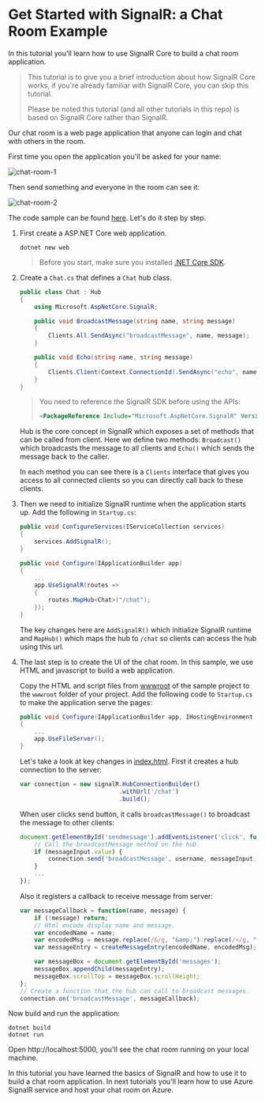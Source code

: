 # Get Started with SignalR: a Chat Room Example

In this tutorial you'll learn how to use SignalR Core to build a chat room application.

> This tutorial is to give you a brief introduction about how SignalR Core works, if you're already familiar with SignalR Core, you can skip this tutorial.
>
> Please be noted this tutorial (and all other tutorials in this repo) is based on SignalR Core rather than SignalR.

Our chat room is a web page application that anyone can login and chat with others in the room.

First time you open the application you'll be asked for your name:

![chat-room-1](images/chat-room-1.png)

Then send something and everyone in the room can see it:

![chat-room-2](images/chat-room-2.png)

The code sample can be found [here](../samples/ChatRoomLocal/). Let's do it step by step.

1.  First create a ASP.NET Core web application.

    ```
    dotnet new web
    ```

    > Before you start, make sure you installed [.NET Core SDK](https://www.microsoft.com/net/learn/get-started).

2.  Create a `Chat.cs` that defines a `Chat` hub class.

    ```cs
    public class Chat : Hub
    {
        using Microsoft.AspNetCore.SignalR;

        public void BroadcastMessage(string name, string message)
        {
            Clients.All.SendAsync("broadcastMessage", name, message);
        }

        public void Echo(string name, string message)
        {
            Clients.Client(Context.ConnectionId).SendAsync("echo", name, message + " (echo from server)");
        }
    }
    ```

    > You need to reference the SignalR SDK before using the APIs:
    >
    > ```xml
    > <PackageReference Include="Microsoft.AspNetCore.SignalR" Version="1.0.0-rc1-30656" />
    > ```

    Hub is the core concept in SignalR which exposes a set of methods that can be called from client. Here we define two methods: `Broadcast()` which broadcasts the message to all clients and `Echo()` which sends the message back to the caller.

    In each method you can see there is a `Clients` interface that gives you access to all connected clients so you can directly call back to these clients.

3.  Then we need to initialize SignalR runtime when the application starts up. Add the following in `Startup.cs`:

    ```cs
    public void ConfigureServices(IServiceCollection services)
    {
        services.AddSignalR();
    }

    public void Configure(IApplicationBuilder app)
    {
        ...
        app.UseSignalR(routes =>
        {
            routes.MapHub<Chat>("/chat");
        });
    }
    ```

    The key changes here are `AddSignalR()` which initialize SignalR runtime and `MapHub()` which maps the hub to `/chat` so clients can access the hub using this url.

4.  The last step is to create the UI of the chat room. In this sample, we use HTML and javascript to build a web application.

    Copy the HTML and script files from [wwwroot](../samples/ChatRoomLocal/wwwroot/) of the sample project to the `wwwroot` folder of your project.
    Add the following code to `Startup.cs` to make the application serve the pages:

    ```cs
    public void Configure(IApplicationBuilder app, IHostingEnvironment env)
    {
        ...
        app.UseFileServer();
    }
    ```

    Let's take a look at key changes in [index.html](../samples/ChatRoomLocal/wwwroot/index.html). First it creates a hub connection to the server:

    ```js
    var connection = new signalR.HubConnectionBuilder()
                                .withUrl('/chat')
                                .build();
    ```

    When user clicks send button, it calls `broadcastMessage()` to broadcast the message to other clients:

    ```js
    document.getElementById('sendmessage').addEventListener('click', function (event) {
        // Call the broadcastMessage method on the hub.
        if (messageInput.value) {
            connection.send('broadcastMessage', username, messageInput.value);
        }
        ...
    });
    ```

    Also it registers a callback to receive message from server:

    ```js
    var messageCallback = function(name, message) {
        if (!message) return;
        // Html encode display name and message.
        var encodedName = name;
        var encodedMsg = message.replace(/&/g, "&amp;").replace(/</g, "&lt;").replace(/>/g, "&gt;");
        var messageEntry = createMessageEntry(encodedName, encodedMsg);

        var messageBox = document.getElementById('messages');
        messageBox.appendChild(messageEntry);
        messageBox.scrollTop = messageBox.scrollHeight;
    };
    // Create a function that the hub can call to broadcast messages.
    connection.on('broadcastMessage', messageCallback);
    ```

Now build and run the application:

```
dotnet build
dotnet run
```

Open http://localhost:5000, you'll see the chat room running on your local machine.

In this tutorial you have learned the basics of SignalR and how to use it to build a chat room application.
In next tutorials you'll learn how to use Azure SignalR service and host your chat room on Azure.